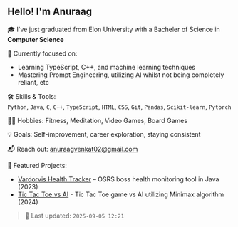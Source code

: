 ## Hello! I'm **Anuraag**
🎓 I've just graduated from Elon University with a Bacheler of Science in **Computer Science**

🧠 Currently focused on:  
  - Learning TypeScript, C++, and machine learning techniques
  - Mastering Prompt Engineering, utilizing AI whilst not being completely reliant, etc


🛠️ Skills & Tools:  
  `Python`,  `Java`, `C`, `C++`, 
  `TypeScript`, `HTML`, `CSS`, `Git`, 
  `Pandas`, `Scikit-learn`, `Pytorch`


🏋️‍♂️ Hobbies: Fitness, Meditation, Video Games, Board Games


💡 Goals: Self-improvement, career exploration, staying consistent  


📬 Reach out: [anuraagvenkat02@gmail.com](mailto:anuraagvenkat02@gmail.com)


📌 Featured Projects:
- [Vardorvis Health Tracker](https://github.com/anuven/vardorvis-health-tracker) – OSRS boss health monitoring tool in Java (2023)
- [Tic Tac Toe vs AI](https://github.com/AnuVen/tictactoe-minimax) - Tic Tac Toe game vs AI utilizing Minimax algorithm (2024)






<!--DAILY-LOG-->
> 📅 Last updated: `2025-09-05 12:21`
<!--END-LOG-->


<!--

![Anuraag's GitHub stats](https://github-readme-stats.vercel.app/api?username=anuven&show_icons=true&theme=dark)



**AnuVen/anuven** is a ✨ _special_ ✨ repository because its `README.md` (this file) appears on your GitHub profile.

Here are some ideas to get you started:

- 🔭 I’m currently working on ...
- 🌱 I’m currently learning ...
- 👯 I’m looking to collaborate on ...
- 🤔 I’m looking for help with ...
- 💬 Ask me about ...
- 📫 How to reach me: ...
- 😄 Pronouns: ...
- ⚡ Fun fact: ...
-->
